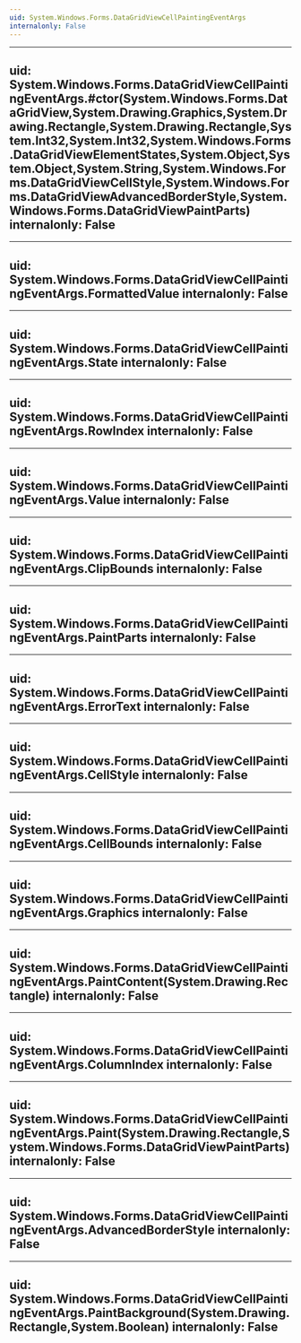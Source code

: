 ```yaml
---
uid: System.Windows.Forms.DataGridViewCellPaintingEventArgs
internalonly: False
---
```


---
uid: System.Windows.Forms.DataGridViewCellPaintingEventArgs.#ctor(System.Windows.Forms.DataGridView,System.Drawing.Graphics,System.Drawing.Rectangle,System.Drawing.Rectangle,System.Int32,System.Int32,System.Windows.Forms.DataGridViewElementStates,System.Object,System.Object,System.String,System.Windows.Forms.DataGridViewCellStyle,System.Windows.Forms.DataGridViewAdvancedBorderStyle,System.Windows.Forms.DataGridViewPaintParts)
internalonly: False
---

---
uid: System.Windows.Forms.DataGridViewCellPaintingEventArgs.FormattedValue
internalonly: False
---

---
uid: System.Windows.Forms.DataGridViewCellPaintingEventArgs.State
internalonly: False
---

---
uid: System.Windows.Forms.DataGridViewCellPaintingEventArgs.RowIndex
internalonly: False
---

---
uid: System.Windows.Forms.DataGridViewCellPaintingEventArgs.Value
internalonly: False
---

---
uid: System.Windows.Forms.DataGridViewCellPaintingEventArgs.ClipBounds
internalonly: False
---

---
uid: System.Windows.Forms.DataGridViewCellPaintingEventArgs.PaintParts
internalonly: False
---

---
uid: System.Windows.Forms.DataGridViewCellPaintingEventArgs.ErrorText
internalonly: False
---

---
uid: System.Windows.Forms.DataGridViewCellPaintingEventArgs.CellStyle
internalonly: False
---

---
uid: System.Windows.Forms.DataGridViewCellPaintingEventArgs.CellBounds
internalonly: False
---

---
uid: System.Windows.Forms.DataGridViewCellPaintingEventArgs.Graphics
internalonly: False
---

---
uid: System.Windows.Forms.DataGridViewCellPaintingEventArgs.PaintContent(System.Drawing.Rectangle)
internalonly: False
---

---
uid: System.Windows.Forms.DataGridViewCellPaintingEventArgs.ColumnIndex
internalonly: False
---

---
uid: System.Windows.Forms.DataGridViewCellPaintingEventArgs.Paint(System.Drawing.Rectangle,System.Windows.Forms.DataGridViewPaintParts)
internalonly: False
---

---
uid: System.Windows.Forms.DataGridViewCellPaintingEventArgs.AdvancedBorderStyle
internalonly: False
---

---
uid: System.Windows.Forms.DataGridViewCellPaintingEventArgs.PaintBackground(System.Drawing.Rectangle,System.Boolean)
internalonly: False
---
